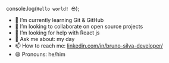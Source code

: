 console.log(`Hello world! 😎`);

- 🌱 I’m currently learning Git & GitHub
- 👯 I’m looking to collaborate on open source projects
- 🤔 I’m looking for help with React js
- 💬 Ask me about: my day
- 📫 How to reach me: [linkedin.com/in/bruno-silva-developer/](https://www.linkedin.com/in/bruno-silva-developer)
- 😄 Pronouns: he/him
